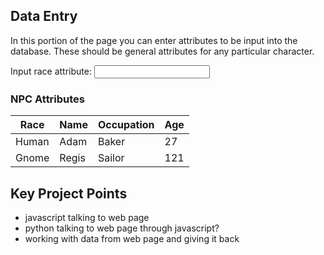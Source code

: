 ## Data Entry

In this portion of the page you can enter attributes to be input into the database. These should be general attributes for any particular character.

Input race attribute: <input type="text" id="race" name="race"/>


### NPC Attributes

Race | Name | Occupation | Age
------------ | ------------- | ------------- | -------------
Human | Adam | Baker | 27
Gnome | Regis | Sailor | 121


## Key Project Points


- javascript talking to web page
- python talking to web page through javascript?
- working with data from web page and giving it back
